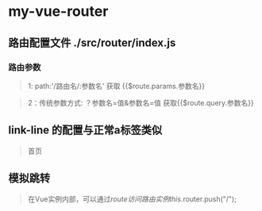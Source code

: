 # my-vue-router

## 路由配置文件 ./src/router/index.js

### 路由参数
>1: path:'/路由名/:参数名'    获取 {{$route.params.参数名}}

>2：传统参数方式: ？参数名=值&参数名=值  获取{{$route.query.参数名}}

 <router-link class="linkBtn" :to="{path:'/user/Jabo',query:{age:18,gender:'male'}}">

 	

## link-line 的配置与正常a标签类似
> <router-link to="/" class="active" target="_blank">首页</router-link>


## 模拟跳转 
> 在Vue实例内部，可以通过$route访问路由实例   this.$router.push("/");